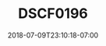 ---
title: DSCF0196
date: 2018-07-09T23:10:18-07:00
draft: false
location: Boise, ID
img_url: https://d17enza3bfujl8.cloudfront.net/DSCF0196.jpg
original_fn: ""
tags:
- Boise, ID
- Kenai
- dogs
- on the road

---